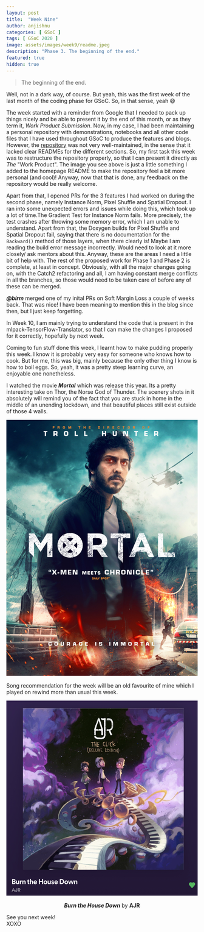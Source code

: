 ```yaml
---
layout: post
title:  "Week Nine"
author: anjishnu
categories: [ GSoC ]
tags: [ GSoC 2020 ]
image: assets/images/week9/readme.jpeg
description: "Phase 3. The beginning of the end."
featured: true
hidden: true
---
```


> The beginning of the end.

Well, not in a dark way, of course. But yeah, this was the first week of the
last month of the coding phase for GSoC. So, in that sense, yeah 😅

The week started with a reminder from Google that I needed to pack up things
nicely and be able to present it by the end of this month, or as they term it,
*Work Product Submission*. Now, in my case, I had been maintaining a personal
repository with demonstrations, notebooks and all other code files that I have
used throughout GSoC to produce the features and blogs. However, the
[repository](https://github.com/iamshnoo/mlpack-testing) was not very
well-maintained, in the sense that it lacked clear READMEs for the different
sections. So, my first task this week was to restructure the repository
properly, so that I can present it directly as *The* "Work Product". The image
you see above is just a little something I added to the homepage README to make
the repository feel a bit more personal (and cool)! Anyway, now that that is
done, any feedback on the repository would be really welcome.

Apart from that, I opened PRs for the 3 features I had worked on during the
second phase, namely Instance Norm, Pixel Shuffle and Spatial Dropout. I ran
into some unexpected errors and issues while doing this, which took up a lot of
time.The Gradient Test for Instance Norm fails. More precisely, the test crashes
after throwing some memory error, which I am unable to understand. Apart from
that, the Doxygen builds for Pixel Shuffle and Spatial Dropout fail, saying that
there is no documentation for the ```Backward()``` method of those layers, when
there clearly is! Maybe I am reading the build error message incorrectly. Would
need to look at it more closely/ ask mentors about this. Anyway, these are the
areas I need a little bit of help with. The rest of the proposed work for
Phase 1 and Phase 2 is complete, at least in concept. Obviously, with all the
major changes going on, with the Catch2 refactoring and all, I am having
constant merge conflicts in all the branches, so those would need to be taken
care of before any of these can be merged.

***@birm*** merged one of my inital PRs on Soft Margin Loss a couple of weeks
back. That was nice! I have been meaning to mention this in the blog since then,
but I just keep forgetting.

In Week 10, I am mainly trying to understand the code that is present in the
mlpack-TensorFlow-Translator, so that I can make the changes I proposed for it
correctly, hopefully by next week.

Coming to fun stuff done this week, I learnt how to make pudding properly this
week. I know it is probably very easy for someone who knows how to cook. But for
me, this was big, mainly because the only other thing I know is how to boil
eggs. So, yeah, it was a pretty steep learning curve, an enjoyable one
nonetheless.

I watched the movie ***Mortal*** which was release this year. Its a pretty
interesting take on Thor, the Norse God of Thunder. The scenery shots in it
absolutely will remind you of the fact that you are stuck in home in the middle
of an unending lockdown, and that beautiful places still exist outside of those
4 walls.

<div align="center">
<img src="../assets/images/week9/mortal.jpg">
<p></p>
</div>

Song recommendation for the week will be an old favourite of mine which I played
on rewind more than usual this week.

<div align="center">
<img src="../assets/images/week9/song.jpeg">
<p><b><i>Burn the House Down</i></b> by <b>AJR</b></p>
</div>

See you next week!<br>
XOXO
